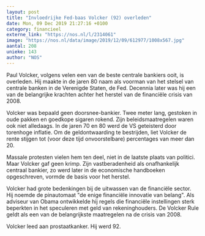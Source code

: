```yaml
---
layout: post
title: "Invloedrijke Fed-baas Volcker (92) overleden"
date: Mon, 09 Dec 2019 21:27:16 +0100
category: financieel
externe_link: "https://nos.nl/l/2314061"
image: "https://nos.nl/data/image/2019/12/09/612977/1008x567.jpg"
aantal: 208
unieke: 143
author: "NOS"
---
```


<p>Paul Volcker, volgens velen een van de beste centrale bankiers ooit, is overleden. Hij maakte in de jaren 80 naam als voorman van het stelsel van centrale banken in de Verenigde Staten, de Fed. Decennia later was hij een van de belangrijke krachten achter het herstel van de financiële crisis van 2008.</p>
<p>Volcker was bepaald geen doorsnee-bankier. Twee meter lang, gestoken in oude pakken en goedkope sigaren rokend. Zijn beleidsmaatregelen waren ook niet alledaags. In de jaren 70 en 80 werd de VS geteisterd door torenhoge inflatie. Om de geldontwaarding te bestrijden, liet Volcker de rente stijgen tot (voor deze tijd onvoorstelbare) percentages van meer dan 20.</p>
<p>Massale protesten vielen hem ten deel, niet in de laatste plaats van politici. Maar Volcker gaf geen krimp. Zijn vastberadenheid als onafhankelijk centraal bankier, zo werd later in de economische handboeken opgeschreven, vormde de basis voor het herstel.</p>
<p>Volcker had grote bedenkingen bij de uitwassen van de financiële sector. Hij noemde de pinautomaat "de enige financiële innovatie van belang". Als adviseur van Obama ontwikkelde hij regels die financiële instellingen sterk beperkten in het speculeren met geld van rekeninghouders. De Volcker Rule geldt als een van de belangrijkste maatregelen na de crisis van 2008.</p>
<p>Volcker leed aan prostaatkanker. Hij werd 92. </p>
